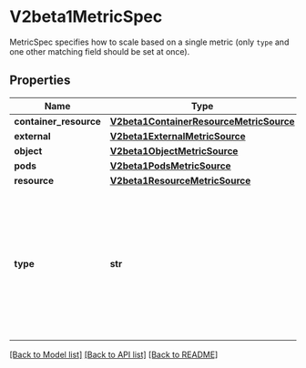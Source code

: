 # V2beta1MetricSpec

MetricSpec specifies how to scale based on a single metric (only `type` and one other matching field should be set at once).
## Properties
Name | Type | Description | Notes
------------ | ------------- | ------------- | -------------
**container_resource** | [**V2beta1ContainerResourceMetricSource**](V2beta1ContainerResourceMetricSource.md) |  | [optional] 
**external** | [**V2beta1ExternalMetricSource**](V2beta1ExternalMetricSource.md) |  | [optional] 
**object** | [**V2beta1ObjectMetricSource**](V2beta1ObjectMetricSource.md) |  | [optional] 
**pods** | [**V2beta1PodsMetricSource**](V2beta1PodsMetricSource.md) |  | [optional] 
**resource** | [**V2beta1ResourceMetricSource**](V2beta1ResourceMetricSource.md) |  | [optional] 
**type** | **str** | type is the type of metric source.  It should be one of \&quot;ContainerResource\&quot;, \&quot;External\&quot;, \&quot;Object\&quot;, \&quot;Pods\&quot; or \&quot;Resource\&quot;, each mapping to a matching field in the object. Note: \&quot;ContainerResource\&quot; type is available on when the feature-gate HPAContainerMetrics is enabled | 

[[Back to Model list]](../README.md#documentation-for-models) [[Back to API list]](../README.md#documentation-for-api-endpoints) [[Back to README]](../README.md)


